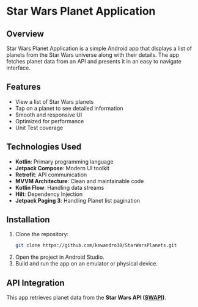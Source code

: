 # Star Wars Planet Application

## Overview

Star Wars Planet Application is a simple Android app that displays a list of planets from the Star Wars universe along with their details. The app fetches planet data from an API and presents it in an easy to navigate interface.

## Features

- View a list of Star Wars planets
- Tap on a planet to see detailed information
- Smooth and responsive UI
- Optimized for performance
- Unit Test coverage

## Technologies Used

- **Kotlin**: Primary programming language
- **Jetpack Compose**: Modern UI toolkit
- **Retrofit**: API communication
- **MVVM Architecture**: Clean and maintainable code
- **Kotlin Flow**: Handling data streams
- **Hilt**: Dependency Injection
- **Jetpack Paging 3**: Handling Planet list pagination

## Installation

1. Clone the repository:
   ```sh
   git clone https://github.com/kswandro38/StarWarsPlanets.git
   ```
2. Open the project in Android Studio.
3. Build and run the app on an emulator or physical device.

## API Integration

This app retrieves planet data from the **Star Wars API ([SWAPI](https://swapi.dev/))**.
